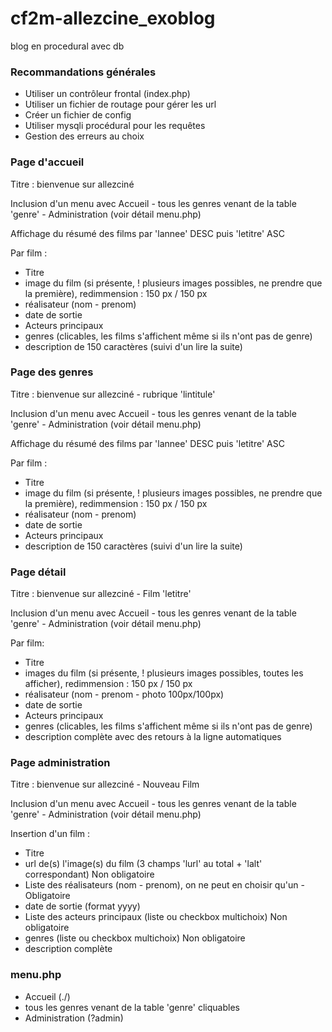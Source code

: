 # cf2m-allezcine_exoblog
blog en procedural avec db
### Recommandations générales

- Utiliser un contrôleur frontal (index.php)
- Utiliser un fichier de routage pour gérer les url
- Créer un fichier de config
- Utiliser mysqli procédural pour les requêtes
- Gestion des erreurs au choix

### Page d'accueil

Titre : bienvenue sur allezciné

Inclusion d'un menu avec Accueil - tous les genres venant de la table 'genre' - Administration (voir détail menu.php)

Affichage du résumé des films par 'lannee' DESC puis 'letitre' ASC

Par film :

- Titre
- image du film (si présente, ! plusieurs images possibles, ne prendre que la première), redimmension : 150 px / 150 px
- réalisateur (nom - prenom)
- date de sortie
- Acteurs principaux
- genres (clicables, les films s'affichent même si ils n'ont pas de genre)
- description de 150 caractères (suivi d'un lire la suite) 
                      

### Page des genres

Titre : bienvenue sur allezciné - rubrique 'lintitule'

Inclusion d'un menu avec Accueil - tous les genres venant de la table 'genre' - Administration (voir détail menu.php)

Affichage du résumé des films par 'lannee' DESC puis 'letitre' ASC

Par film :

- Titre
- image du film (si présente, ! plusieurs images possibles, ne prendre que la première), redimmension : 150 px / 150 px
- réalisateur (nom - prenom)
- date de sortie
- Acteurs principaux
- description de 150 caractères (suivi d'un lire la suite) 
                      

### Page détail

Titre : bienvenue sur allezciné - Film 'letitre'

Inclusion d'un menu avec Accueil - tous les genres venant de la table 'genre' - Administration (voir détail menu.php)

Par film:

- Titre
- images du film (si présente, ! plusieurs images possibles, toutes les afficher), redimmension : 150 px / 150 px
- réalisateur (nom - prenom - photo 100px/100px)
- date de sortie
- Acteurs principaux
- genres (clicables, les films s'affichent même si ils n'ont pas de genre)
- description complète avec des retours à la ligne automatiques
                      

### Page administration

Titre : bienvenue sur allezciné - Nouveau Film

Inclusion d'un menu avec Accueil - tous les genres venant de la table 'genre' - Administration (voir détail menu.php)

Insertion d'un film :

- Titre
- url de(s) l'image(s) du film (3 champs 'lurl' au total + 'lalt' correspondant) Non obligatoire
- Liste des réalisateurs (nom - prenom), on ne peut en choisir qu'un - Obligatoire
- date de sortie (format yyyy)
- Liste des acteurs principaux (liste ou checkbox multichoix) Non obligatoire
- genres (liste ou checkbox multichoix) Non obligatoire
- description complète
                      

### menu.php

- Accueil (./)
- tous les genres venant de la table 'genre' cliquables
- Administration (?admin)

